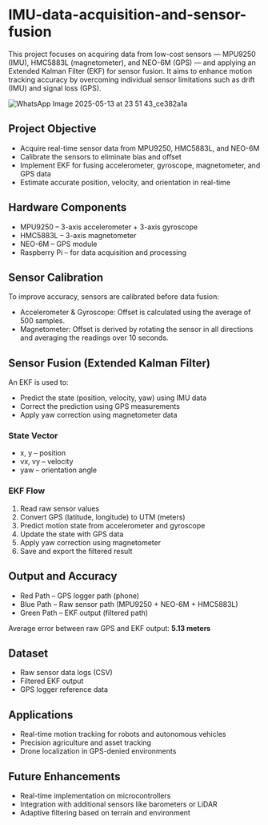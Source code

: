 # IMU-data-acquisition-and-sensor-fusion
This project focuses on acquiring data from low-cost sensors — MPU9250 (IMU), HMC5883L (magnetometer), and NEO-6M (GPS) — and applying an Extended Kalman Filter (EKF) for sensor fusion. It aims to enhance motion tracking accuracy by overcoming individual sensor limitations such as drift (IMU) and signal loss (GPS).


![WhatsApp Image 2025-05-13 at 23 51 43_ce382a1a](https://github.com/user-attachments/assets/e75d70bf-0391-4017-872f-6ce5162dd92f)

## Project Objective

* Acquire real-time sensor data from MPU9250, HMC5883L, and NEO-6M
* Calibrate the sensors to eliminate bias and offset
* Implement EKF for fusing accelerometer, gyroscope, magnetometer, and GPS data
* Estimate accurate position, velocity, and orientation in real-time

## Hardware Components

* MPU9250 – 3-axis accelerometer + 3-axis gyroscope
* HMC5883L – 3-axis magnetometer
* NEO-6M – GPS module
* Raspberry Pi – for data acquisition and processing

## Sensor Calibration

To improve accuracy, sensors are calibrated before data fusion:

* Accelerometer & Gyroscope: Offset is calculated using the average of 500 samples.
* Magnetometer: Offset is derived by rotating the sensor in all directions and averaging the readings over 10 seconds.

## Sensor Fusion (Extended Kalman Filter)

An EKF is used to:

* Predict the state (position, velocity, yaw) using IMU data
* Correct the prediction using GPS measurements
* Apply yaw correction using magnetometer data

### State Vector

* x, y – position
* vx, vy – velocity
* yaw – orientation angle

### EKF Flow

1. Read raw sensor values
2. Convert GPS (latitude, longitude) to UTM (meters)
3. Predict motion state from accelerometer and gyroscope
4. Update the state with GPS data
5. Apply yaw correction using magnetometer
6. Save and export the filtered result

## Output and Accuracy

* Red Path – GPS logger path (phone)
* Blue Path – Raw sensor path (MPU9250 + NEO-6M + HMC5883L)
* Green Path – EKF output (filtered path)

Average error between raw GPS and EKF output: **5.13 meters**

## Dataset

* Raw sensor data logs (CSV)
* Filtered EKF output
* GPS logger reference data

## Applications

* Real-time motion tracking for robots and autonomous vehicles
* Precision agriculture and asset tracking
* Drone localization in GPS-denied environments

## Future Enhancements

* Real-time implementation on microcontrollers
* Integration with additional sensors like barometers or LiDAR
* Adaptive filtering based on terrain and environment


